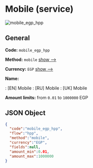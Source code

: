 
# Mobile (service) 
![mobile_egp_hpp](https://static.openfintech.io/payment_methods/mobile_egp_hpp/logo.svg?w=400&c=v0.59.26#w200)  

## General 
 
**Code:** `mobile_egp_hpp` 
 
**Method:** `mobile` 
 [show -->](/payment-methods/mobile/) 
 
**Currency:** `EGP` [show -->](/currencies/EGP/) 
 
**Name:** 
 
:	[EN] Mobile 
:	[RU] Mobile 
:	[UK] Mobile 
 
**Amount limits:** from `0.01` to `1000000` EGP 

## JSON Object 

```json
{
  "code":"mobile_egp_hpp",
  "flow":"hpp",
  "method":"mobile",
  "currency":"EGP",
  "fields":null,
  "amount_min":0.01,
  "amount_max":1000000
}
```  

